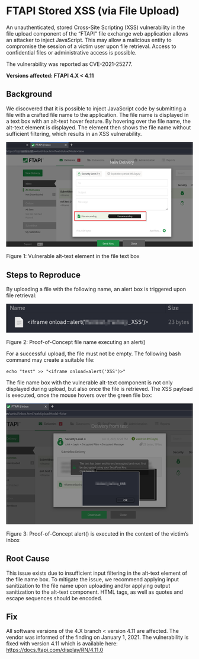 # FTAPI Stored XSS (via File Upload)

An unauthenticated, stored Cross-Site Scripting (XSS) vulnerability in the file upload component of the “FTAPI” file exchange web application allows an attacker to inject JavaScript. This may allow a malicious entity to compromise the session of a victim user upon file retrieval. Access to confidential files or administrative access is possible. 

The vulnerability was reported as CVE-2021-25277.

__Versions affected: FTAPI 4.X < 4.11__

## Background

We discovered that it is possible to inject JavaScript code by submitting a file with a crafted file name to the application. The file name is displayed in a text box with an alt-text hover feature. By hovering over the file name, the alt-text element is displayed. The element then shows the file name without sufficient filtering, which results in an XSS vulnerability.
 
![Figure 1: Vulnerable alt-text element in the file text box](25277_1.png "Figure 1: Vulnerable alt-text element in the file text box")

Figure 1: Vulnerable alt-text element in the file text box

## Steps to Reproduce
By uploading a file with the following name, an alert box is triggered upon file retrieval:
 
 ![Figure 2: Proof-of-Concept file name executing an alert()](25277_2.png "Figure 2: Proof-of-Concept file name executing an alert()")

Figure 2: Proof-of-Concept file name executing an alert()

For a successful upload, the file must not be empty. The following bash command may create a suitable file:
```
echo "test" >> "<iframe onload=alert('XSS')>"
```

The file name box with the vulnerable alt-text component is not only displayed during upload, but also once the file is retrieved. The XSS payload is executed, once the mouse hovers over the green file box:
 
 ![Figure 3: Proof-of-Concept alert() is executed in the context of the victim’s inbox](25277_3.png "Figure 3: Proof-of-Concept alert() is executed in the context of the victim’s inbox")

Figure 3: Proof-of-Concept alert() is executed in the context of the victim’s inbox

## Root Cause
This issue exists due to insufficient input filtering in the alt-text element of the file name box. To mitigate the issue, we recommend applying input sanitization to the file name upon uploading and/or applying output sanitization to the alt-text component. HTML tags, as well as quotes and escape sequences should be encoded.

## Fix
All software versions of the 4.X branch < version 4.11 are affected. The vendor was informed of the finding on January 1, 2021. The vulnerability is fixed with version 4.11 which is available here:
https://docs.ftapi.com/display/RN/4.11.0

